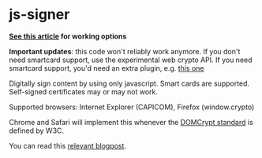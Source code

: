 js-signer
=========
<strong><a href="https://techblog.bozho.net/electronic-signatures-using-the-browser/">See this article</a> for working options</strong>

<strong>Important updates</strong>: this code won't reliably work anymore. If you don't need smartcard support, use the experimental web crypto API. If you need smartcard support, you'd need an extra plugin, e.g. <a href="http://open-eid.github.io/">this one</a>

Digitally sign content by using only javascript. Smart cards are supported. Self-signed certificates may or may not work.

Supported browsers: Internet Explorer (CAPICOM), Firefox (window.crypto)

Chrome and Safari will implement this whenever the <a href="https://wiki.mozilla.org/Privacy/Features/DOMCryptAPISpec/Latest">DOMCrypt standard</a> is defined by W3C.

You can read this <a href="http://techblog.bozho.net/?p=1306">relevant blogpost</a>.
